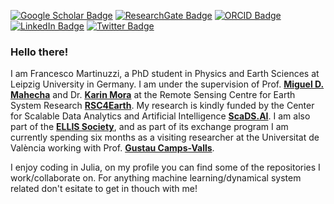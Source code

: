 [![Google Scholar Badge](https://img.shields.io/badge/Google-Scholar-red)](https://scholar.google.com/citations?user=5zVK6KIAAAAJ&hl=en)
[![ResearchGate Badge](https://img.shields.io/badge/Research-Gate-brightgreen)](https://www.researchgate.net/profile/Francesco-Martinuzzi)
[![ORCID Badge](https://img.shields.io/badge/ORCID-iD-green)](https://orcid.org/0000-0003-3249-3703)
[![LinkedIn Badge](https://img.shields.io/badge/Linked-In-blue)](https://www.linkedin.com/in/francesco-martinuzzi-259a16215/)
[![Twitter Badge](https://img.shields.io/twitter/follow/MartinuzziFra?style=social)](https://twitter.com/MartinuzziFra)

### Hello there!

I am Francesco Martinuzzi, a PhD student in Physics and Earth Sciences at Leipzig University in Germany.
I am under the supervision of Prof. [**Miguel D. Mahecha**](https://www.uni-leipzig.de/en/profile/mitarbeiter/prof-dr-miguel-dario-mahecha-ordonez/) and Dr. [**Karin Mora**](https://aperiodik.is/) at the Remote Sensing Centre for Earth System Research [**RSC4Earth**](https://rsc4earth.de/). My research is kindly funded by the Center for Scalable Data Analytics and Artificial Intelligence [**ScaDS.AI**](https://scads.ai/). I am also part of the [**ELLIS Society**](https://ellis.eu/projects/modeling-impacts-of-extreme-events-using-reservoir-computing), and as part of its exchange program I am currently spending six months as a visiting researcher at the Universitat de València working with Prof. [**Gustau Camps-Valls**](https://www.uv.es/gcamps/). 
    
I enjoy coding in Julia, on my profile you can find some of the repositories I work/collaborate on. For anything machine learning/dynamical system related don't esitate to get in thouch with me!
